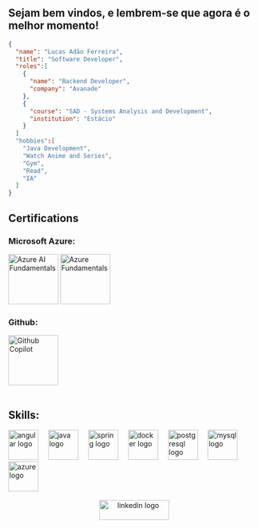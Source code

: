<h2>Sejam bem vindos, e lembrem-se que agora é o melhor momento!</h2>

````json
{
  "name": "Lucas Adão Ferreira",
  "title": "Software Developer",
  "roles":[
    {
      "name": "Backend Developer",
      "company": "Avanade"
    },
    {
      "course": "SAD - Systems Analysis and Development",
      "institution": "Estácio"
    }
  ]
  "hobbies":[
    "Java Development",
    "Watch Anime and Series",
    "Gym",
    "Read",
    "IA"
  ]
}
````

<h2 align="left">Certifications</h2>
<h3>Microsoft Azure:</h3>
<div>
  <img height="100" style="max-width: 150px; object-fit: contain;" src="https://ensino.fundacaofat.org.br/uploads/2022/07/664fd91b66c61aaffa301f06d8136825.png" alt="Azure AI Fundamentals" title="Azure AI Fundamentals" />
  <img height="100" style="max-width: 150px; object-fit: contain;" src="https://github.com/user-attachments/assets/a2708245-b599-4d36-942a-a71adb34afac" alt="Azure Fundamentals" title="Azure Fundamentals" />
</div>
<h3>Github:</h3>
<div>
  <img height="100" style="max-width: 150px; object-fit: contain;" src="https://images.credly.com/size/680x680/images/6b924fae-3cd7-4233-b012-97413c62c85d/blob" alt="Github Copilot" title="Github Copilot" />
</div>
<br>

<h2>Skills:</h2>
<div align="left">
  <img title="Angular" src="https://skillicons.dev/icons?i=angular" height="60" alt="angular logo"  />
  <img width="12" />
  <img title="Java" src="https://skillicons.dev/icons?i=java" height="60" alt="java logo"  />
  <img width="12" />
  <img title="Springboot" src="https://skillicons.dev/icons?i=spring" height="60" alt="spring logo"  />
  <img width="12" />
  <img title="Docker" src="https://skillicons.dev/icons?i=docker" height="60" alt="docker logo"  />
  <img width="12" />
  <img title="PostgreSQL" src="https://skillicons.dev/icons?i=postgres" height="60" alt="postgresql logo"  />
  <img width="12" />
  <img title="MySQL" src="https://skillicons.dev/icons?i=mysql" height="60" alt="mysql logo"  />
  <img width="12" />
  <img title="Microsoft Azure" src="https://skillicons.dev/icons?i=azure" height="60" alt="azure logo"  />  
</div>

<br>

<div align="center">
  <a href="https://www.linkedin.com/in/l-ucas/" target="_blank">
    <img src="https://img.shields.io/static/v1?message=LinkedIn&logo=linkedin&label=&color=0077B5&logoColor=white&labelColor=&style=for-the-badge" height="40" width="140" alt="linkedin logo"  />
  </a>
</div>



